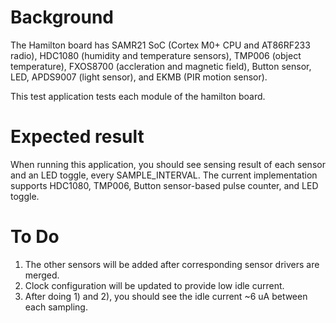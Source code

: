 Background
==========
The Hamilton board has SAMR21 SoC (Cortex M0+ CPU and AT86RF233 radio), HDC1080 (humidity and temperature sensors), TMP006 (object temperature), FXOS8700 (accleration and magnetic field), Button sensor, LED, APDS9007 (light sensor), and EKMB (PIR motion sensor).

This test application tests each module of the hamilton board.

Expected result
===============
When running this application, you should see sensing result of each sensor and an LED toggle, every SAMPLE_INTERVAL. The current implementation supports HDC1080, TMP006, Button sensor-based pulse counter, and LED toggle. 

To Do
===============
1) The other sensors will be added after corresponding sensor drivers are merged.
2) Clock configuration will be updated to provide low idle current.
3) After doing 1) and 2), you should see the idle current ~6 uA between each sampling.
